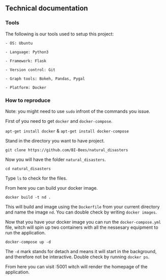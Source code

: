 ## Technical documentation

### Tools

The following is our tools used to setup this project:

```
- OS: Ubuntu

- Language: Python3

- Framework: Flask

- Version control: Git

- Graph tools: Bokeh, Pandas, Pygal

- Platform: Docker
```

### How to reproduce

Note: you might need to use `sudo` infront of the commands you issue.

First of you need to get `docker` and `docker-compose`.

`apt-get install docker` & `apt-get install docker-compose`

Stand in the directory you want to have project.

`git clone https://github.com/BI-Bees/natural_disasters`

Now you will have the folder `natural_disasters`.

`cd natural_disasters`

Type `ls` to check for the files.

From here you can build your docker image.

`docker build -t nd .`

This will build and image using the `Dockerfile` from your current directory and name the image `nd`.
You can double check by writing `docker images`.

Now that you have your docker image you can run the `docker-compose.yml` file,
witch will spin up two containers with all the nessesary equipment to run the application.

`docker-compose up -d`

The `-d` mark stands for detach and means it will start in the background, and therefore not be interactive.
Double check by running `docker ps`.

From here you can visit <ip>:5001 witch will render the homepage of the application.
